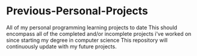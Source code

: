 # Previous-Personal-Projects
All of my personal programming learning projects to date
This should encompass all of the completed and/or incomplete projects i've worked on since starting my degree in computer science
This repository will continuously update with my future projects. 
